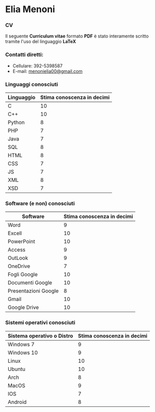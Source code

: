 # Elia Menoni
### CV

Il seguente **Curriculum vitae** formato **PDF** è stato interamente scritto tramite l'uso del linguaggio **LaTeX**

### Contatti diretti:
- Cellulare: 392-5398587
- E-mail: menonielia00@gmail.com

### Linguaggi conosciuti
| Linguaggio | Stima conoscenza in decimi |
| ------ | ------ |
| C | 10 |
| C++ | 10 |
|Python|8|
|PHP|7|
|Java|7|
|SQL|8|
|HTML|8|
|CSS|7|
|JS|7|
|XML|8|
|XSD|7|

### Software (e non) conosciuti
| Software | Stima conoscenza in decimi |
| ------ | ------ |
| Word | 9 |
| Excell | 10 |
|PowerPoint|10|
|Access|9|
|OutLook|9|
|OneDrive|7|
|Fogli Google|10|
|Documenti Google|10|
|Presentazioni Google|8|
|Gmail|10|
|Google Drive|10|

### Sistemi operativi conosciuti
| Sistema operativo o Distro | Stima conoscenza in decimi |
| ------ | ------ |
| Windows 7 | 9 |
| Windows 10 | 9 |
|Linux|10|
|Ubuntu|10|
|Arch|8|
|MacOS|9|
|IOS|7|
|Android|8|
